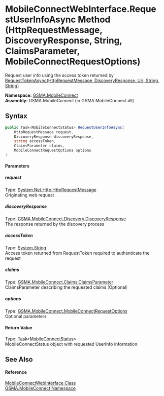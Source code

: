 MobileConnectWebInterface.RequestUserInfoAsync Method (HttpRequestMessage, DiscoveryResponse, String, ClaimsParameter, MobileConnectRequestOptions)
===================================================================================================================================================
Request user info using the access token returned by [RequestTokenAsync(HttpRequestMessage, DiscoveryResponse, Uri, String, String)][1]

**Namespace:** [GSMA.MobileConnect][2]  
**Assembly:** GSMA.MobileConnect (in GSMA.MobileConnect.dll)

Syntax
------

```csharp
public Task<MobileConnectStatus> RequestUserInfoAsync(
	HttpRequestMessage request,
	DiscoveryResponse discoveryResponse,
	string accessToken,
	ClaimsParameter claims,
	MobileConnectRequestOptions options
)
```

#### Parameters

##### *request*
Type: [System.Net.Http.HttpRequestMessage][3]  
Originating web request

##### *discoveryResponse*
Type: [GSMA.MobileConnect.Discovery.DiscoveryResponse][4]  
The response returned by the discovery process

##### *accessToken*
Type: [System.String][5]  
Access token returned from RequestToken required to authenticate the request

##### *claims*
Type: [GSMA.MobileConnect.Claims.ClaimsParameter][6]  
ClaimsParameter describing the requested claims (Optional)

##### *options*
Type: [GSMA.MobileConnect.MobileConnectRequestOptions][7]  
Optional parameters

#### Return Value
Type: [Task][8]&lt;[MobileConnectStatus][9]>  
MobileConnectStatus object with requested UserInfo information

See Also
--------

#### Reference
[MobileConnectWebInterface Class][10]  
[GSMA.MobileConnect Namespace][2]  

[1]: RequestTokenAsync.md
[2]: ../README.md
[3]: http://msdn.microsoft.com/en-us/library/hh159020
[4]: ../../GSMA.MobileConnect.Discovery/DiscoveryResponse/README.md
[5]: http://msdn.microsoft.com/en-us/library/s1wwdcbf
[6]: ../../GSMA.MobileConnect.Claims/ClaimsParameter/README.md
[7]: ../MobileConnectRequestOptions/README.md
[8]: http://msdn.microsoft.com/en-us/library/dd321424
[9]: ../MobileConnectStatus/README.md
[10]: README.md
[11]: ../../_icons/Help.png